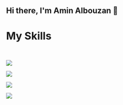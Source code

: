 ## Hi there, I'm Amin Albouzan 👋


<h1>My Skills</h1>
<br/>

<p align="center">

<a href="https://twitter.com/mohamed_abusrea"><img src="https://img.shields.io/badge/html-%231FA1F1?style=flat&logo=twitter&logoColor=white"/></a>

<a href="https://www.linkedin.com/in/mohamedabusrea"><img src="https://img.shields.io/badge/linkedin-%23017785?style=flat&logo=linkedin&logoColor=white"/></a>

<a href="https://www.youtube.com/c/mohamedabusrea"><img src="https://img.shields.io/badge/youtube-%23FF0000?style=flat&logo=youtube&logoColor=white"/></a>

<a href="https://www.instagram.com/mohamed_abusrea"><img src="https://img.shields.io/badge/instagram-%23E4415F?style=flat&logo=instagram&logoColor=white"/></a>

</p>




